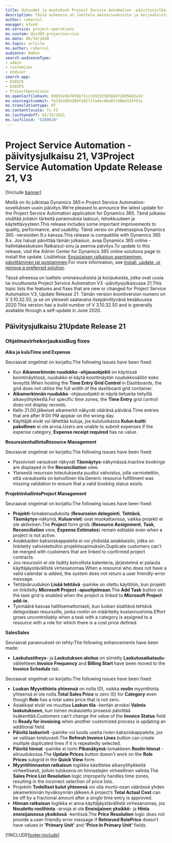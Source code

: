 ```yaml
---
title: Uutuudet ja muutokset Project Service Automation -päivitysjulkaisussa 21, V3
description: Tässä aiheessa on luettelo ominaisuuksista ja korjauksista, jotka ovat käytettävissä Project Service Automation -päivitysjulkaisussa 21, V3.
author: ruhercul
manager: kfend
ms.service: project-operations
ms.custom: dyn365-projectservice
ms.date: 06/19/2020
ms.topic: article
ms.author: ruhercul
audience: Admin
search.audienceType:
- admin
- customizer
- enduser
search.app:
- D365CE
- D365PS
- ProjectOperations
ms.openlocfilehash: 69b592db7456bf11c2e933256569d726056d1a32
ms.sourcegitcommit: fa32b1893286f20271fa4ec4be8fc68bd135f53c
ms.translationtype: HT
ms.contentlocale: fi-FI
ms.lasthandoff: 02/15/2021
ms.locfileid: "5280619"
---
```

# <a name="project-service-automation-update-release-21-v3"></a><span data-ttu-id="36347-103">Project Service Automation -päivitysjulkaisu 21, V3</span><span class="sxs-lookup"><span data-stu-id="36347-103">Project Service Automation Update Release 21, V3</span></span>

[!include [banner](../includes/psa-now-project-operations.md)]

<span data-ttu-id="36347-104">Meillä on ilo julkistaa Dynamics 365:n Project Service Automation-sovelluksen uusin päivitys.</span><span class="sxs-lookup"><span data-stu-id="36347-104">We’re pleased to announce the latest update for the Project Service Automation application for Dynamics 365.</span></span> <span data-ttu-id="36347-105">Tämä julkaisu sisältää joitakin tärkeitä parannuksia laatuun, tehokkuuteen ja käytettävyyteen.</span><span class="sxs-lookup"><span data-stu-id="36347-105">This release includes some important improvements to quality, performance, and usability.</span></span> <span data-ttu-id="36347-106">Tämä versio on yhteensopiva Dynamics 365 -versioiden 9.x kanssa.</span><span class="sxs-lookup"><span data-stu-id="36347-106">This release is compatible with Dynamics 365 9.x.</span></span> <span data-ttu-id="36347-107">Jos haluat päivittää tämän julkaisun, avaa Dynamics 365 online -hallintakeskuksen Ratkaisut-sivu ja asenna päivitys.</span><span class="sxs-lookup"><span data-stu-id="36347-107">To update to this release, visit the Admin Center for Dynamics 365 online solutions page to install the update.</span></span> <span data-ttu-id="36347-108">Lisätietoja: [Ensisijaisen ratkaisun asentaminen, päivittäminen tai poistaminen](https://docs.microsoft.com/power-platform/admin/install-remove-preferred-solution).</span><span class="sxs-lookup"><span data-stu-id="36347-108">For more information, see [Install, update, or remove a preferred solution](https://docs.microsoft.com/power-platform/admin/install-remove-preferred-solution).</span></span>

<span data-ttu-id="36347-109">Tässä aiheessa on luettelo ominaisuuksista ja korjauksista, jotka ovat uusia tai muuttuneita Project Service Automation V3 -päivitysjulkaisussa 21.</span><span class="sxs-lookup"><span data-stu-id="36347-109">This topic lists the features and fixes that are new or changed for Project Service Automation V3, Update Release 21.</span></span> <span data-ttu-id="36347-110">Tämän version koontiversion numero on V 3.10.32.50, ja se on yleisesti saatavana itsepäivittyvänä kesäkuussa 2020.</span><span class="sxs-lookup"><span data-stu-id="36347-110">This version has a build number of V 3.10.32.50 and is generally available through a self-update in June 2020.</span></span>

## <a name="update-release-21"></a><span data-ttu-id="36347-111">Päivitysjulkaisu 21</span><span class="sxs-lookup"><span data-stu-id="36347-111">Update Release 21</span></span>

### <a name="bug-fixes"></a><span data-ttu-id="36347-112">Ohjelmavirhekorjauksia</span><span class="sxs-lookup"><span data-stu-id="36347-112">Bug fixes</span></span>

<span data-ttu-id="36347-113">**Aika ja kulu**</span><span class="sxs-lookup"><span data-stu-id="36347-113">**Time and Expense**</span></span>

<span data-ttu-id="36347-114">Seuraavat ongelmat on korjattu:</span><span class="sxs-lookup"><span data-stu-id="36347-114">The following issues have been fixed:</span></span>

- <span data-ttu-id="36347-115">Kun **Aikamerkinnän ruudukko -ohjausobjekti** on käytössä koontinäytössä, ruudukko ei käytä koontinäytön ruudukkosäilön koko leveyttä.</span><span class="sxs-lookup"><span data-stu-id="36347-115">When hosting the **Time Entry Grid Control** in Dashboards, the grid does not utilize the full width of the dashboard grid container.</span></span>
- <span data-ttu-id="36347-116">**Aikamerkinnän ruudukko** -ohjausobjekti ei näytä tietueita tietyillä aikavyöhykkeillä.</span><span class="sxs-lookup"><span data-stu-id="36347-116">For specific time zones, the **Time Entry** grid control does not display records.</span></span>
- <span data-ttu-id="36347-117">Kello 21.00 jälkeiset aikamerkit näkyvät vääränä päivänä.</span><span class="sxs-lookup"><span data-stu-id="36347-117">Time entries that are after 9:00 PM appear on the wrong day.</span></span>
- <span data-ttu-id="36347-118">Käyttäjät eivät voi lähettää kuluja, jos kululuokassa **Kulun kuitti pakollinen** ei ole arvoa.</span><span class="sxs-lookup"><span data-stu-id="36347-118">Users are unable to submit expenses if the expense category, **Expense receipt required** has no value.</span></span>

<span data-ttu-id="36347-119">**Resurssienhallinta**</span><span class="sxs-lookup"><span data-stu-id="36347-119">**Resource Management**</span></span>

<span data-ttu-id="36347-120">Seuraavat ongelmat on korjattu:</span><span class="sxs-lookup"><span data-stu-id="36347-120">The following issues have been fixed:</span></span>

- <span data-ttu-id="36347-121">Passiiviset varaukset näkyvät **Täsmäytys**-näkymässä.</span><span class="sxs-lookup"><span data-stu-id="36347-121">Inactive bookings are displayed in the **Reconciliation** view.</span></span>
- <span data-ttu-id="36347-122">Yleisestä resurssin toteutuksesta puuttui vahvistus, jolla varmistettiin, että varauksella on kelvollinen tila.</span><span class="sxs-lookup"><span data-stu-id="36347-122">Generic resource fulfillment was missing validation to ensure that a valid booking status exists.</span></span>

<span data-ttu-id="36347-123">**Projektinhallinta**</span><span class="sxs-lookup"><span data-stu-id="36347-123">**Project Management**</span></span>

<span data-ttu-id="36347-124">Seuraavat ongelmat on korjattu:</span><span class="sxs-lookup"><span data-stu-id="36347-124">The following issues have been fixed:</span></span>

- <span data-ttu-id="36347-125">**Projekti**-lomakeruudukoita (**Resurssien delegointi**, **Tehtävä**, **Täsmäytys**-näkymä, **Kuluarviot**) ovat muokattavissa, vaikka projekti ei ole aktiivinen.</span><span class="sxs-lookup"><span data-stu-id="36347-125">The **Project** form grids (**Resource Assignment**, **Task**, **Reconciliation** view, **Expense Estimates**) remain editable even when a project is not active.</span></span>
- <span data-ttu-id="36347-126">Asiakkaiden kaksoiskappaleita ei voi yhdistää asiakkaisiin, jotka on linkitetty vahvistettuihin projektisopimuksiin.</span><span class="sxs-lookup"><span data-stu-id="36347-126">Duplicate customers can't be merged with customers that are linked to confirmed project contracts.</span></span>
- <span data-ttu-id="36347-127">Jos resurssiin ei ole lisätty kelvollista kalenteria, järjestelmä ei palauta käyttäjäystävällistä virhesanomaa.</span><span class="sxs-lookup"><span data-stu-id="36347-127">When a resource who does not have a valid calendar is added, the system does not return a user friendly-error message.</span></span>
- <span data-ttu-id="36347-128">Tehtäväruudukon **Lisää tehtävä** -painike on otettu käyttöön, kun projekti on linkitetty **Microsoft Project -apuohjelmaan**.</span><span class="sxs-lookup"><span data-stu-id="36347-128">The **Add Task** button on the task grid is enabled when the project is linked to **Microsoft Project add-in**.</span></span>
- <span data-ttu-id="36347-129">Työmäärä kasvaa hallitsemattomasti, kun luokan sisältävä tehtävä delegoidaan resurssille, jonka rooliin on määritetty kustannushinta.</span><span class="sxs-lookup"><span data-stu-id="36347-129">Effort grows uncontrollably when a task with a category is assigned to a resource with a role for which there is a cost price defined.</span></span>

<span data-ttu-id="36347-130">**Sales**</span><span class="sxs-lookup"><span data-stu-id="36347-130">**Sales**</span></span>

<span data-ttu-id="36347-131">Seuraavat parannukset on tehty:</span><span class="sxs-lookup"><span data-stu-id="36347-131">The following enhancements have been made:</span></span>

- <span data-ttu-id="36347-132">**Laskutustiheys**- ja **Laskutuksen aloitus** on siirretty **Laskutusaikataulu**-välilehteen.</span><span class="sxs-lookup"><span data-stu-id="36347-132">**Invoice Frequency** and **Billing Start** have been moved to the **Invoice Schedule** tab.</span></span>

<span data-ttu-id="36347-133">Seuraavat ongelmat on korjattu:</span><span class="sxs-lookup"><span data-stu-id="36347-133">The following issues have been fixed:</span></span>

- <span data-ttu-id="36347-134">**Luokan** **Myyntihinta yhteensä** on nolla (0), vaikka **roolin** myyntihinta yhteensä ei ole nolla.</span><span class="sxs-lookup"><span data-stu-id="36347-134">**Total Sales Price** is zero (0) for **Category** even though **Role** has a total sales price that is not zero.</span></span>
- <span data-ttu-id="36347-135">Asiakkaat eivät voi muuttaa **Laskun tila** -kentän arvoksi **Valmis laskutukseen**, kun toinen mukautettu prosessi päivittää lisäkenttää.</span><span class="sxs-lookup"><span data-stu-id="36347-135">Customers can't change the value of the **Invoice Status** field to **Ready for invoicing** when another customized process is updating an additional field.</span></span>
- <span data-ttu-id="36347-136">**Päivitä laskurivit** -painike voi luoda useita rivien kaksoiskappaleita, jos se valitaan toistuvasti.</span><span class="sxs-lookup"><span data-stu-id="36347-136">The **Refresh Invoice Lines** button can create multiple duplicated lines if it is repeatedly selected.</span></span>
- <span data-ttu-id="36347-137">**Päivitä hinnat** -painike ei toimi **Pikanäkymä**-lomakkeen **Roolin hinnat** -aliruudukossa.</span><span class="sxs-lookup"><span data-stu-id="36347-137">The **Update Prices** button doesn't work on the **Role Prices** subgrid in the **Quick View** form.</span></span>
- <span data-ttu-id="36347-138">**Myyntihinnaston ratkaisun** logiikka käsittelee aikavyöhykkeitä virheellisesti, jolloin tuloksena on hinnastojen virheellinen valinta.</span><span class="sxs-lookup"><span data-stu-id="36347-138">The **Sales Price List Resolution** logic improperly handles time zones, resulting in the incorrect selection of price lists.</span></span>
- <span data-ttu-id="36347-139">Projektin **Todelliset kulut yhteensä** voi olla murto-osan väärässä yhden aikamerkinnän hyväksynnän jälkeen.</span><span class="sxs-lookup"><span data-stu-id="36347-139">A project’s **Total Actual Cost** can be off by a fractional amount after a single time entry is approved.</span></span>
- <span data-ttu-id="36347-140">**Hinnan ratkaisun** logiikka ei anna käyttäjäystävällistä virhesanomaa, jos **Noudettu roolihinta** -arvoja ei ole **Ensisijainen yksikkö**- ja **Hinta ensisijaisessa yksikössä** -kentissä.</span><span class="sxs-lookup"><span data-stu-id="36347-140">The **Price Resolution** logic does not provide a user-friendly error message if **Retrieved RolePrice** doesn't have values in **'Primary Unit'** and **'Price In Primary Unit'** fields.</span></span>


[!INCLUDE[footer-include](../includes/footer-banner.md)]